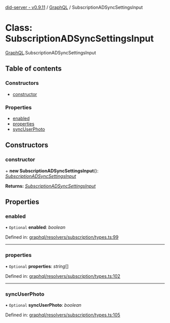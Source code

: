 [did-server - v0.9.11](../README.md) / [GraphQL](../modules/graphql.md) / SubscriptionADSyncSettingsInput

# Class: SubscriptionADSyncSettingsInput

[GraphQL](../modules/graphql.md).SubscriptionADSyncSettingsInput

## Table of contents

### Constructors

- [constructor](graphql.subscriptionadsyncsettingsinput.md#constructor)

### Properties

- [enabled](graphql.subscriptionadsyncsettingsinput.md#enabled)
- [properties](graphql.subscriptionadsyncsettingsinput.md#properties)
- [syncUserPhoto](graphql.subscriptionadsyncsettingsinput.md#syncuserphoto)

## Constructors

### constructor

\+ **new SubscriptionADSyncSettingsInput**(): [*SubscriptionADSyncSettingsInput*](graphql.subscriptionadsyncsettingsinput.md)

**Returns:** [*SubscriptionADSyncSettingsInput*](graphql.subscriptionadsyncsettingsinput.md)

## Properties

### enabled

• `Optional` **enabled**: *boolean*

Defined in: [graphql/resolvers/subscription/types.ts:99](https://github.com/Puzzlepart/did/blob/dev/server/graphql/resolvers/subscription/types.ts#L99)

___

### properties

• `Optional` **properties**: *string*[]

Defined in: [graphql/resolvers/subscription/types.ts:102](https://github.com/Puzzlepart/did/blob/dev/server/graphql/resolvers/subscription/types.ts#L102)

___

### syncUserPhoto

• `Optional` **syncUserPhoto**: *boolean*

Defined in: [graphql/resolvers/subscription/types.ts:105](https://github.com/Puzzlepart/did/blob/dev/server/graphql/resolvers/subscription/types.ts#L105)
